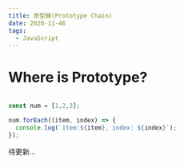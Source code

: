 ```yaml
---
title: 原型鍊(Prototype Chain)
date: 2020-11-46
tags:
  - JavaScript
---
```


# Where is Prototype?

```javascript

const num = [1,2,3];

num.forEach((item, index) => {
  console.log(`item:${item}, index: ${index}`);
});


```

待更新...